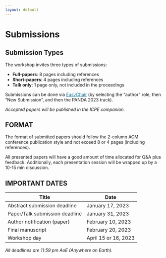 ```yaml
---
layout: default
---
```

<h1><b>Submissions</b></h1>

<h2><b>Submission Types</b></h2>

The workshop invites three types of submissions:

<ul>
  <li><b>Full-papers</b>: 8 pages including references</li>
  <li><b>Short-papers</b>: 4 pages including references</li>
  <li><b>Talk only</b>: 1 page only, not included in the proceedings</li>
</ul>

Submissions can be done via <a href="https://easychair.org/conferences/?conf=icpe2023" style="color: #227da3">EasyChair</a> (by selecting the “author” role, then “New Submission”, and then the PANDA 2023 track).
<p><i>Accepted papers will be published in the ICPE companion.</i></p>

<h2><b>FORMAT</b></h2>

<p>The format of submitted papers should follow the 2-column ACM conference publication style and not exceed 8 or 4 pages (including references). </p>
All presented papers will have a good amount of time allocated for Q&A plus feedback. Additionally, each presentation session will be wrapped up by a 10-15 min discussion. 

<h2><b>IMPORTANT DATES</b></h2>

| Title                       | Date             |
|-----------------------------|------------------|
| Abstract submission deadline   | January 17, 2023 |
| Paper/Talk submission deadline    | January 31, 2023 |
| Author notification (paper) |  February 10, 2023 |
| Final manuscript            |      February 20, 2023     |
| Workshop day            |      April 15 or 16, 2023     |

<p><i>All deadlines are 11:59 pm AoE (Anywhere on Earth).</i></p>

